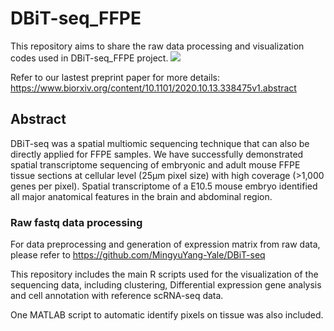 # DBiT-seq_FFPE
This repository aims to share the raw data processing and visualization codes used in DBiT-seq_FFPE project.
<img src="https://github.com/edicliuyang/Spatial_FFPE/blob/master/scheme.png">

Refer to our lastest preprint paper for more details: https://www.biorxiv.org/content/10.1101/2020.10.13.338475v1.abstract

## Abstract

DBiT-seq was a spatial multiomic sequencing technique that can also be directly applied for FFPE samples. We have successfully demonstrated spatial transcriptome sequencing of embryonic and adult mouse FFPE tissue sections at cellular level (25μm pixel size) with high coverage (>1,000 genes per pixel). Spatial transcriptome of a E10.5 mouse embryo identified all major anatomical features in the brain and abdominal region. 

### Raw fastq data processing

 

For data preprocessing and generation of expression matrix from raw data, please refer to https://github.com/MingyuYang-Yale/DBiT-seq

This repository includes the main R scripts used for the visualization of the sequencing data, including clustering, Differential expression gene analysis and cell annotation with reference scRNA-seq data. 

One MATLAB script to automatic identify pixels on tissue was also included.

